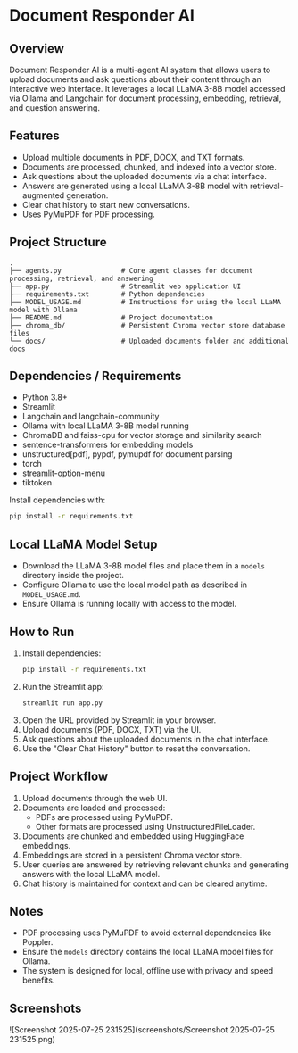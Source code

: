 # Document Responder AI

## Overview
Document Responder AI is a multi-agent AI system that allows users to upload documents and ask questions about their content through an interactive web interface. It leverages a local LLaMA 3-8B model accessed via Ollama and Langchain for document processing, embedding, retrieval, and question answering.

## Features
- Upload multiple documents in PDF, DOCX, and TXT formats.
- Documents are processed, chunked, and indexed into a vector store.
- Ask questions about the uploaded documents via a chat interface.
- Answers are generated using a local LLaMA 3-8B model with retrieval-augmented generation.
- Clear chat history to start new conversations.
- Uses PyMuPDF for PDF processing.

## Project Structure
```
.
├── agents.py               # Core agent classes for document processing, retrieval, and answering
├── app.py                  # Streamlit web application UI
├── requirements.txt        # Python dependencies
├── MODEL_USAGE.md          # Instructions for using the local LLaMA model with Ollama
├── README.md               # Project documentation
├── chroma_db/              # Persistent Chroma vector store database files
└── docs/                   # Uploaded documents folder and additional docs
```

## Dependencies / Requirements
- Python 3.8+
- Streamlit
- Langchain and langchain-community
- Ollama with local LLaMA 3-8B model running
- ChromaDB and faiss-cpu for vector storage and similarity search
- sentence-transformers for embedding models
- unstructured[pdf], pypdf, pymupdf for document parsing
- torch
- streamlit-option-menu
- tiktoken

Install dependencies with:
```bash
pip install -r requirements.txt
```

## Local LLaMA Model Setup
- Download the LLaMA 3-8B model files and place them in a `models` directory inside the project.
- Configure Ollama to use the local model path as described in `MODEL_USAGE.md`.
- Ensure Ollama is running locally with access to the model.

## How to Run
1. Install dependencies:
   ```bash
   pip install -r requirements.txt
   ```
2. Run the Streamlit app:
   ```bash
   streamlit run app.py
   ```
3. Open the URL provided by Streamlit in your browser.
4. Upload documents (PDF, DOCX, TXT) via the UI.
5. Ask questions about the uploaded documents in the chat interface.
6. Use the "Clear Chat History" button to reset the conversation.

## Project Workflow
1. Upload documents through the web UI.
2. Documents are loaded and processed:
   - PDFs are processed using PyMuPDF.
   - Other formats are processed using UnstructuredFileLoader.
3. Documents are chunked and embedded using HuggingFace embeddings.
4. Embeddings are stored in a persistent Chroma vector store.
5. User queries are answered by retrieving relevant chunks and generating answers with the local LLaMA model.
6. Chat history is maintained for context and can be cleared anytime.

## Notes
- PDF processing uses PyMuPDF to avoid external dependencies like Poppler.
- Ensure the `models` directory contains the local LLaMA model files for Ollama.
- The system is designed for local, offline use with privacy and speed benefits.

## Screenshots
![Screenshot 2025-07-25 231525](screenshots/Screenshot 2025-07-25 231525.png)
